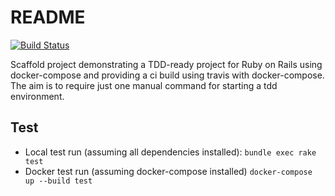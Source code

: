 # README

[![Build Status](https://travis-ci.org/bvkatwijk/ruby-docker-tdd.svg?branch=master)](https://travis-ci.org/bvkatwijk/ruby-docker-tdd)

Scaffold project demonstrating a TDD-ready project for Ruby on Rails using docker-compose and providing a ci build using
travis with docker-compose. The aim is to require just one manual command for starting a tdd environment.

## Test
* Local test run (assuming all dependencies installed): `bundle exec rake test`
* Docker test run (assuming docker-compose installed) `docker-compose up --build test`